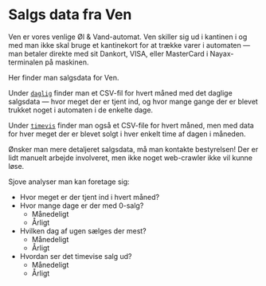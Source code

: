 # Salgs data fra Ven

Ven er vores venlige Øl & Vand-automat. Ven skiller sig ud i kantinen
i og med man ikke skal bruge et kantinekort for at trække varer i
automaten — man betaler direkte med sit Dankort, VISA, eller
MasterCard i Nayax-terminalen på maskinen.

Her finder man salgsdata for Ven.

Under [`daglig`](daglig) finder man et CSV-fil for hvert måned med det
daglige salgsdata — hvor meget der er tjent ind, og hvor mange gange
der er blevet trukket noget i automaten i de enkelte dage.

Under [`timevis`](timevis) finder man også et CSV-file for hvert
måned, men med data for hver meget der er blevet solgt i hver enkelt
time af dagen i måneden.

Ønsker man mere detaljeret salgsdata, må man kontakte bestyrelsen! Der
er lidt manuelt arbejde involveret, men ikke noget web-crawler ikke
vil kunne løse.

Sjove analyser man kan foretage sig:

  * Hvor meget er der tjent ind i hvert måned?
  * Hvor mange dage er der med 0-salg?
    * Månedeligt
    * Årligt
  * Hvilken dag af ugen sælges der mest?
    * Månedeligt
    * Årligt
  * Hvordan ser det timevise salg ud?
    * Månedeligt
    * Årligt
